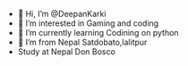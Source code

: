 - 👋 Hi, I’m @DeepanKarki
- 👀 I’m interested in Gaming and coding
- 🌱 I’m currently learning Codining on python
- 💞️ I’m from Nepal Satdobato,lalitpur 
- Study at Nepal Don Bosco
 
<!---
DeepanKarki/DeepanKarki is a ✨ special ✨ repository because its `README.md` (this file) appears on your GitHub profile.
You can click the Preview link to take a look at your changes.
--->
